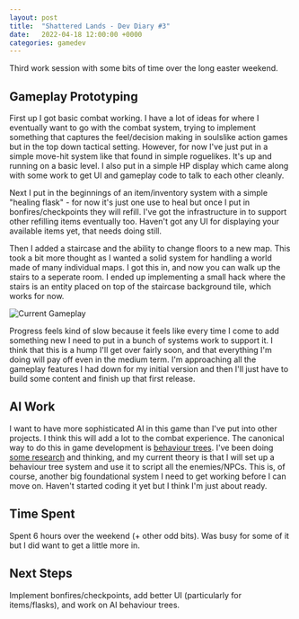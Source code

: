 ```yaml
---
layout: post
title:  "Shattered Lands - Dev Diary #3"
date:   2022-04-18 12:00:00 +0000
categories: gamedev
---
```


Third work session with some bits of time over the long easter weekend.

## Gameplay Prototyping

First up I got basic combat working. I have a lot of ideas for where I eventually want to go with the combat system, trying to implement something that captures the feel/decision making in soulslike action games but in the top down tactical setting. However, for now I've just put in a simple move-hit system like that found in simple roguelikes. It's up and running on a basic level. I also put in a simple HP display which came along with some work to get UI and gameplay code to talk to each other cleanly.

Next I put in the beginnings of an item/inventory system with a simple "healing flask" - for now it's just one use to heal but once I put in bonfires/checkpoints they will refill. I've got the infrastructure in to support other refilling items eventually too. Haven't got any UI for displaying your available items yet, that needs doing still.

Then I added a staircase and the ability to change floors to a new map. This took a bit more thought as I wanted a solid system for handling a world made of many individual maps. I got this in, and now you can walk up the stairs to a seperate room. I ended up implementing a small hack where the stairs is an entity placed on top of the staircase background tile, which works for now.

![Current Gameplay]({{site.url}}/assets/sl_gameplay_2.gif)

Progress feels kind of slow because it feels like every time I come to add something new I need to put in a bunch of systems work to support it. I think that this is a hump I'll get over fairly soon, and that everything I'm doing will pay off even in the medium term. I'm approaching all the gameplay features I had down for my initial version and then I'll just have to build some content and finish up that first release.

## AI Work

I want to have more sophisticated AI in this game than I've put into other projects. I think this will add a lot to the combat experience. The canonical way to do this in game development is [behaviour trees](https://en.wikipedia.org/wiki/Behavior_tree_(artificial_intelligence,_robotics_and_control)). I've been doing [some research](https://ia804501.us.archive.org/29/items/pdfy-G4Wm9sq1LU298rm3/behavior-trees-ai.pdf) and thinking, and my current theory is that I will set up a behaviour tree system and use it to script all the enemies/NPCs. This is, of course, another big foundational system I need to get working before I can move on. Haven't started coding it yet but I think I'm just about ready.

## Time Spent

Spent 6 hours over the weekend (+ other odd bits). Was busy for some of it but I did want to get a little more in.

## Next Steps

Implement bonfires/checkpoints, add better UI (particularly for items/flasks), and work on AI behaviour trees.
